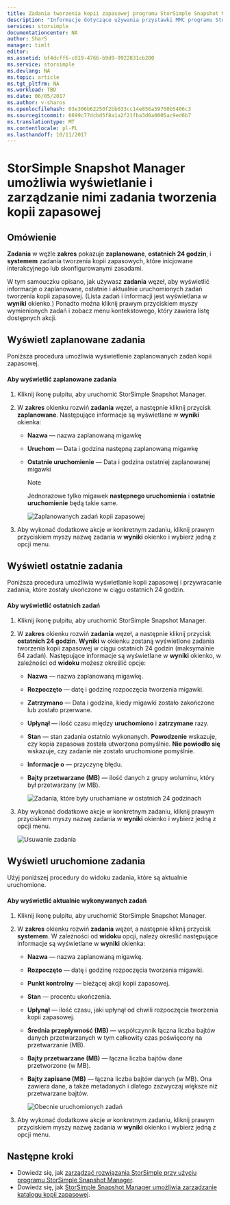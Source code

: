 ```yaml
---
title: Zadania tworzenia kopii zapasowej programu StorSimple Snapshot Manager | Dokumentacja firmy Microsoft
description: "Informacje dotyczące używania przystawki MMC programu StorSimple Snapshot Manager i zarządzania zaplanowane, uruchomione i zakończonych zadań tworzenia kopii zapasowej."
services: storsimple
documentationcenter: NA
author: SharS
manager: timlt
editor: 
ms.assetid: bf4dcff6-c819-4766-b9d9-9922831cb200
ms.service: storsimple
ms.devlang: NA
ms.topic: article
ms.tgt_pltfrm: NA
ms.workload: TBD
ms.date: 06/05/2017
ms.author: v-sharos
ms.openlocfilehash: 03e306b62250f2bb033cc14e856a59760b5406c3
ms.sourcegitcommit: 6699c77dcbd5f8a1a2f21fba3d0a0005ac9ed6b7
ms.translationtype: MT
ms.contentlocale: pl-PL
ms.lasthandoff: 10/11/2017
---
```

# <a name="use-storsimple-snapshot-manager-to-view-and-manage-backup-jobs"></a>StorSimple Snapshot Manager umożliwia wyświetlanie i zarządzanie nimi zadania tworzenia kopii zapasowej

## <a name="overview"></a>Omówienie
**Zadania** w węźle **zakres** pokazuje **zaplanowane**, **ostatnich 24 godzin**, i **systemem** zadania tworzenia kopii zapasowych, które inicjowane interakcyjnego lub skonfigurowanymi zasadami. 

W tym samouczku opisano, jak używasz **zadania** węzeł, aby wyświetlić informacje o zaplanowane, ostatnie i aktualnie uruchomionych zadań tworzenia kopii zapasowej. (Lista zadań i informacji jest wyświetlana w **wyniki** okienko.) Ponadto można kliknij prawym przyciskiem myszy wymienionych zadań i zobacz menu kontekstowego, który zawiera listę dostępnych akcji.

## <a name="view-scheduled-jobs"></a>Wyświetl zaplanowane zadania
Poniższa procedura umożliwia wyświetlenie zaplanowanych zadań kopii zapasowej.

#### <a name="to-view-scheduled-jobs"></a>Aby wyświetlić zaplanowane zadania
1. Kliknij ikonę pulpitu, aby uruchomić StorSimple Snapshot Manager. 
2. W **zakres** okienku rozwiń **zadania** węzeł, a następnie kliknij przycisk **zaplanowane**. Następujące informacje są wyświetlane w **wyniki** okienka:
   
   * **Nazwa** — nazwa zaplanowaną migawkę
   * **Uruchom** — Data i godzina następną zaplanowaną migawkę
   * **Ostatnie uruchomienie** — Data i godzina ostatniej zaplanowanej migawki
     
     > [!NOTE]
     > Jednorazowe tylko migawek **następnego uruchomienia** i **ostatnie uruchomienie** będą takie same.
     
     ![Zaplanowanych zadań kopii zapasowej](./media/storsimple-snapshot-manager-manage-backup-jobs/HCS_SSM_Jobs_scheduled.png) 
3. Aby wykonać dodatkowe akcje w konkretnym zadaniu, kliknij prawym przyciskiem myszy nazwę zadania w **wyniki** okienko i wybierz jedną z opcji menu.

## <a name="view-recent-jobs"></a>Wyświetl ostatnie zadania
Poniższa procedura umożliwia wyświetlanie kopii zapasowej i przywracanie zadania, które zostały ukończone w ciągu ostatnich 24 godzin.

#### <a name="to-view-recent-jobs"></a>Aby wyświetlić ostatnich zadań
1. Kliknij ikonę pulpitu, aby uruchomić StorSimple Snapshot Manager.
2. W **zakres** okienku rozwiń **zadania** węzeł, a następnie kliknij przycisk **ostatnich 24 godzin**. **Wyniki** w okienku zostaną wyświetlone zadania tworzenia kopii zapasowej w ciągu ostatnich 24 godzin (maksymalnie 64 zadań). Następujące informacje są wyświetlane w **wyniki** okienko, w zależności od **widoku** możesz określić opcje:
   
   * **Nazwa** — nazwa zaplanowaną migawkę.
   * **Rozpoczęto** — datę i godzinę rozpoczęcia tworzenia migawki.
   * **Zatrzymano** — Data i godzina, kiedy migawki zostało zakończone lub zostało przerwane.
   * **Upłynął** — ilość czasu między **uruchomiono** i **zatrzymane** razy.
   * **Stan** — stan zadania ostatnio wykonanych. **Powodzenie** wskazuje, czy kopia zapasowa została utworzona pomyślnie. **Nie powiodło się** wskazuje, czy zadanie nie zostało uruchomione pomyślnie.
   * **Informacje o** — przyczynę błędu.
   * **Bajty przetwarzane (MB)** — ilość danych z grupy woluminu, który był przetwarzany (w MB). 
     
     ![Zadania, które były uruchamiane w ostatnich 24 godzinach](./media/storsimple-snapshot-manager-manage-backup-jobs/HCS_SSM_Jobs_Last_24_hours.png) 
3. Aby wykonać dodatkowe akcje w konkretnym zadaniu, kliknij prawym przyciskiem myszy nazwę zadania w **wyniki** okienko i wybierz jedną z opcji menu.
   
    ![Usuwanie zadania](./media/storsimple-snapshot-manager-manage-backup-catalog/HCS_SSM_Delete_backup.png)

## <a name="view-currently-running-jobs"></a>Wyświetl uruchomione zadania
Użyj poniższej procedury do widoku zadania, które są aktualnie uruchomione.

#### <a name="to-view-currently-running-jobs"></a>Aby wyświetlić aktualnie wykonywanych zadań
1. Kliknij ikonę pulpitu, aby uruchomić StorSimple Snapshot Manager.
2. W **zakres** okienku rozwiń **zadania** węzeł, a następnie kliknij przycisk **systemem**. W zależności od **widoku** opcji, należy określić następujące informacje są wyświetlane w **wyniki** okienka:
   
   * **Nazwa** — nazwa zaplanowaną migawkę.
   * **Rozpoczęto** — datę i godzinę rozpoczęcia tworzenia migawki.
   * **Punkt kontrolny** — bieżącej akcji kopii zapasowej.
   * **Stan** — procentu ukończenia.
   * **Upłynął** — ilość czasu, jaki upłynął od chwili rozpoczęcia tworzenia kopii zapasowej. 
   * **Średnia przepływność (MB)** — współczynnik łączna liczba bajtów danych przetwarzanych w tym całkowity czas poświęcony na przetwarzanie (MB).
   * **Bajty przetwarzane (MB)** — łączna liczba bajtów dane przetworzone (w MB).
   * **Bajty zapisane (MB)** — łączna liczba bajtów danych (w MB). Ona zawiera dane, a także metadanych i dlatego zazwyczaj większe niż przetwarzane bajtów.
     
     ![Obecnie uruchomionych zadań](./media/storsimple-snapshot-manager-manage-backup-jobs/HCS_SSM_Jobs_running.png)
3. Aby wykonać dodatkowe akcje w konkretnym zadaniu, kliknij prawym przyciskiem myszy nazwę zadania w **wyniki** okienko i wybierz jedną z opcji menu.

## <a name="next-steps"></a>Następne kroki
* Dowiedz się, jak [zarządzać rozwiązania StorSimple przy użyciu programu StorSimple Snapshot Manager](storsimple-snapshot-manager-admin.md).
* Dowiedz się, jak [StorSimple Snapshot Manager umożliwia zarządzanie katalogu kopii zapasowej](storsimple-snapshot-manager-manage-backup-catalog.md).

